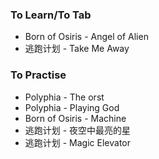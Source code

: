 ### To Learn/To Tab
- Born of Osiris - Angel of Alien
- 逃跑计划 - Take Me Away

### To Practise
- Polyphia - The orst
- Polyphia - Playing God
- Born of Osiris - Machine
- 逃跑计划 - 夜空中最亮的星
- 逃跑计划 - Magic Elevator
  
